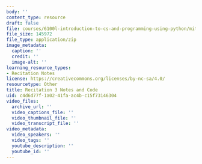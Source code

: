 ```yaml
---
body: ''
content_type: resource
draft: false
file: courses/6100l-introduction-to-cs-and-programming-using-python/mit6_100l_f22_rec03.zip
file_size: 145972
file_type: application/zip
image_metadata:
  caption: ''
  credit: ''
  image-alt: ''
learning_resource_types:
- Recitation Notes
license: https://creativecommons.org/licenses/by-nc-sa/4.0/
resourcetype: Other
title: Recitation 3 Notes and Code
uid: c4d6d77f-1a02-41fa-ac4b-c15f73146304
video_files:
  archive_url: ''
  video_captions_file: ''
  video_thumbnail_file: ''
  video_transcript_file: ''
video_metadata:
  video_speakers: ''
  video_tags: ''
  youtube_description: ''
  youtube_id: ''
---
```


